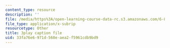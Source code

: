 ```yaml
---
content_type: resource
description: ''
file: /media/https%3A/open-learning-course-data-rc.s3.amazonaws.com/6-849-geometric-folding-algorithms-linkages-origami-polyhedra-fall-2012/33fa76e6971d560eaea2f5961cdb9bd9_yvatNaV6Bog.vtt
file_type: application/x-subrip
resourcetype: Other
title: 3play caption file
uid: 33fa76e6-971d-560e-aea2-f5961cdb9bd9
---
```

